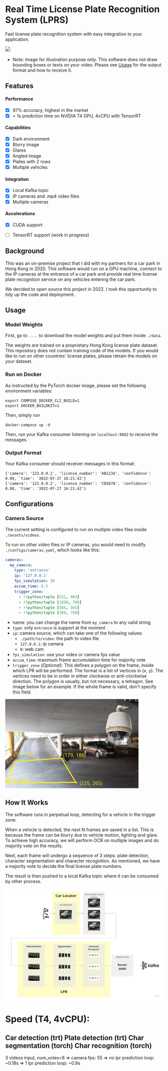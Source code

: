 # Real Time License Plate Recognition System (LPRS)

Fast license plate recognition system with easy integration to your application.

![](assets/images/demo.gif)
* Note: Image for illustration purpose only. 
  This software does not draw bounding boxes or texts on your video.
  Please see [Usage](#Usage) for the output format and how to receive it.


## Features

#### Performance
- [X] 97% accuracy, highest in the market
- [X] < 1s prediction time on NVIDIA T4 GPU, 4vCPU with TensorRT

#### Capabilities
- [X] Dark environment
- [X] Blurry image
- [X] Glares
- [X] Angled image
- [X] Plates with 2 rows
- [X] Multiple vehicles

#### Integration
- [X] Local Kafka topic
- [X] IP cameras and .mp4 video files
- [X] Multiple cameras

#### Accelerations
- [X] CUDA support
- [ ] TensorRT support (work in progress)


## Background
This was an on-premise project that I did with my partners for a car park in Hong Kong in 2020. 
This software would run on a GPU machine, connect to the IP cameras at the entrance of a car park
and provide real time license plate recognition service on any vehicles entering the car park.

We decided to open source this project in 2022. I took this opportunity to tidy up the code and deployment.

## Usage

### Model Weights
First, go to `....` to download the model weights and put them inside `./data`.

The weights are trained on a proprietary Hong Kong license plate dataset.
This repository does not contain training code of the models.
If you would like to run on other countries' license plates, 
please retrain the models on your dataset. 

### Run on Docker
As instructed by the PyTorch docker image, please set the following environment variables:
```shell
export COMPOSE_DOCKER_CLI_BUILD=1 
export DOCKER_BUILDKIT=1
```

Then, simply run 
```shell
docker-compose up -d
```

Then, run your Kafka consumer listening on `localhost:9092` to receive the messages.

### Output Format
Your Kafka consumer should receiver messages in this format:
```
{'camera': '123.0.0.1', 'license_number': 'AB1234', 'confidence': 0.99, 'time': '2022-07-27 16:21:42'}
{'camera': '123.0.0.2', 'license_number': 'CD5678', 'confidence': 0.88, 'time': '2022-07-27 16:21:42'}
```

## Configurations

### Camera Source
The current setting is configured to run on multiple video files inside `./assets/videos`.

To run on other video files or IP cameras, you would need to modify `./configs/cameras.yaml`, which looks like this:
```yaml
cameras:
  my_camera:
    type: 'entrance'
    ip: '127.0.0.1'
    fps_simulation: 30
    accum_time: 0.5
    trigger_zone:
      - !!python/tuple [531, 983]
      - !!python/tuple [1050, 700]
      - !!python/tuple [565, 565]
      - !!python/tuple [360, 750]
```

- name: you can change the name from `my_camera` to any valid string
- `type`: only `entrance` is support at the moment
- `ip`: camera source, which can take one of the following values:
  - `./path/to/video`: the path to video file
  - `127.0.0.1`: ip camera
  - `0`: web cam
- `fps_simulation`: use your video or camera fps value
- `accum_time`: maximum frame accumulation time for majority vote
- `trigger_zone` (*Optional*): This defines a polygon on the frame, inside which LPR will be performed. 
The format is a list of vertices in (x, y). The vertices need to be in order in either clockwise 
or anti-clockwise direction. The polygon is usually, but not necessary, a tetragon. 
See image below for an example. If the whole frame is valid, don't specify this field.

![](assets/images/trigger_zone.jpg)


## How It Works

The software runs in perpetual loop, detecting for a vehicle in the trigger zone.

When a vehicle is detected, the next N frames are saved in a list. 
This is because the frame can be blurry due to vehicle motion, lighting and glare. 
To achieve high accuracy, we will perform OCR on multiple images and do majority vote on the results.

Next, each frame will undergo a sequence of 3 steps: plate detection, character segmentation 
and character recognition. As mentioned, we have a majority vote to decide the final
license plate numbers.

The result is then pushed to a local Kafka topic where it can be consumed by other process.

![](assets/images/flowchart.jpg)

# Speed (T4, 4vCPU):
Car detection (trt)
Plate detection (trt)
Char segmentation (torch)
Char recognition (torch)
-----------------------------
3 videos input, num_votes=8
=> camera fps: 55
=> no lpr prediction loop: ~0.18s
=> 1 lpr prediction loop: ~0.9s
